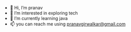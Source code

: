- 👋 Hi, I’m pranav
- 👀 I’m interested in exploring tech
- 🌱 I’m currently learning java
- 📫 you can reach me using pranavgirwalkar@gmail.com
<!---
pranavgirwalkar/pranavgirwalkar is a ✨ special ✨ repository because its `README.md` (this file) appears on your GitHub profile.
You can click the Preview link to take a look at your changes.
--->
